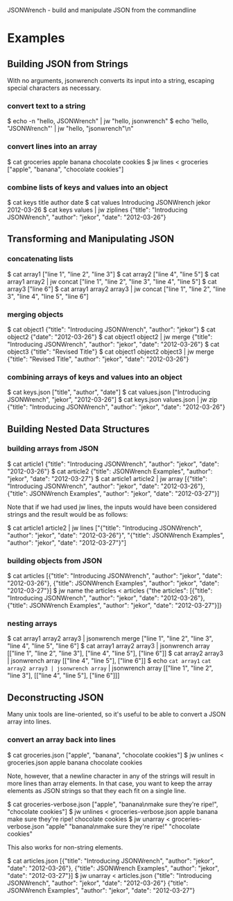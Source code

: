 JSONWrench - build and manipulate JSON from the commandline

# Examples

## Building JSON from Strings

With no arguments, jsonwrench converts its input into a string, escaping special characters as necessary.

### convert text to a string

$ echo -n "hello, JSONWrench" | jw
"hello, jsonwrench"
$ echo 'hello, "JSONWrench"' | jw
"hello, \"jsonwrench\"\n"

### convert lines into an array

$ cat groceries
apple
banana
chocolate cookies
$ jw lines < groceries
["apple", "banana", "chocolate cookies"]

### combine lists of keys and values into an object

$ cat keys
title
author
date
$ cat values
Introducing JSONWrench
jekor
2012-03-26
$ cat keys values | jw ziplines
{"title": "Introducing JSONWrench", "author": "jekor", "date": "2012-03-26"}

## Transforming and Manipulating JSON

### concatenating lists

$ cat array1
["line 1", "line 2", "line 3"]
$ cat array2
["line 4", "line 5"]
$ cat array1 array2 | jw concat
["line 1", "line 2", "line 3", "line 4", "line 5"]
$ cat array3
["line 6"]
$ cat array1 array2 array3 | jw concat
["line 1", "line 2", "line 3", "line 4", "line 5", "line 6"]

### merging objects

$ cat object1
{"title": "Introducing JSONWrench", "author": "jekor"}
$ cat object2
{"date": "2012-03-26"}
$ cat object1 object2 | jw merge
{"title": "Introducing JSONWrench", "author": "jekor", "date": "2012-03-26"}
$ cat object3
{"title": "Revised Title"}
$ cat object1 object2 object3 | jw merge
{"title": "Revised Title", "author": "jekor", "date": "2012-03-26"}

### combining arrays of keys and values into an object

$ cat keys.json
["title", "author", "date"]
$ cat values.json
["Introducing JSONWrench", "jekor", "2012-03-26"]
$ cat keys.json values.json | jw zip
{"title": "Introducing JSONWrench", "author": "jekor", "date": "2012-03-26"}

## Building Nested Data Structures

### building arrays from JSON

$ cat article1
{"title": "Introducing JSONWrench", "author": "jekor", "date": "2012-03-26"}
$ cat article2
{"title": JSONWrench Examples", "author": "jekor", "date": "2012-03-27"}
$ cat article1 article2 | jw array
[{"title": "Introducing JSONWrench", "author": "jekor", "date": "2012-03-26"}, {"title": JSONWrench Examples", "author": "jekor", "date": "2012-03-27"}]

Note that if we had used jw lines, the inputs would have been considered strings and the result would be as follows:

$ cat article1 article2 | jw lines
["{\"title\": \"Introducing JSONWrench\", \"author\": \"jekor\", \"date\": \"2012-03-26\"}", "{\"title\": JSONWrench Examples\", \"author\": \"jekor\", \"date\": \"2012-03-27\"}"]

### building objects from JSON

$ cat articles
[{"title": "Introducing JSONWrench", "author": "jekor", "date": "2012-03-26"}, {"title": JSONWrench Examples", "author": "jekor", "date": "2012-03-27"}]
$ jw name the articles < articles
{"the articles": [{"title": "Introducing JSONWrench", "author": "jekor", "date": "2012-03-26"}, {"title": JSONWrench Examples", "author": "jekor", "date": "2012-03-27"}]}

<!-- Note that "articles" must first be converted into a JSON array. JSONWrench does not attempt to infer the type of its input, because doing so could lead to ambiguities. Instead, each operation requires inputs to be of a certain type. In this case, zip expects 2 arrays. -->

### nesting arrays

$ cat array1 array2 array3 | jsonwrench merge
["line 1", "line 2", "line 3", "line 4", "line 5", "line 6"]
$ cat array1 array2 array3 | jsonwrench array
[["line 1", "line 2", "line 3"], ["line 4", "line 5"], ["line 6"]]
$ cat array2 array3 | jsonwrench array
[["line 4", "line 5"], ["line 6"]]
$ echo `cat array1` `cat array2 array3 | jsonwrench array` | jsonwrench array
[["line 1", "line 2", "line 3"], [["line 4", "line 5"], ["line 6"]]]

## Deconstructing JSON

Many unix tools are line-oriented, so it's useful to be able to convert a JSON array into lines.

### convert an array back into lines

$ cat groceries.json
["apple", "banana", "chocolate cookies"]
$ jw unlines < groceries.json
apple
banana
chocolate cookies

Note, however, that a newline character in any of the strings will result in more lines than array elements. In that case, you want to keep the array elements as JSON strings so that they each fit on a single line.

$ cat groceries-verbose.json
["apple", "banana\nmake sure they're ripe!", "chocolate cookies"]
$ jw unlines < groceries-verbose.json
apple
banana
make sure they're ripe!
chocolate cookies
$ jw unarray < groceries-verbose.json
"apple"
"banana\nmake sure they're ripe!"
"chocolate cookies"

This also works for non-string elements.

$ cat articles.json
[{"title": "Introducing JSONWrench", "author": "jekor", "date": "2012-03-26"}, {"title": JSONWrench Examples", "author": "jekor", "date": "2012-03-27"}]
$ jw unarray < articles.json
{"title": "Introducing JSONWrench", "author": "jekor", "date": "2012-03-26"}
{"title": JSONWrench Examples", "author": "jekor", "date": "2012-03-27"}
